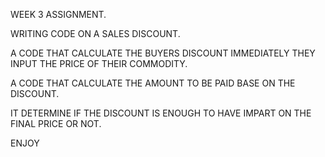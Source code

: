 WEEK 3 ASSIGNMENT.

WRITING CODE ON A SALES DISCOUNT.

A CODE THAT CALCULATE THE BUYERS DISCOUNT IMMEDIATELY THEY INPUT THE PRICE OF THEIR COMMODITY.

A CODE THAT CALCULATE THE AMOUNT TO BE PAID BASE ON THE DISCOUNT.

IT DETERMINE IF THE DISCOUNT IS ENOUGH TO HAVE IMPART ON THE FINAL PRICE OR NOT.

ENJOY
